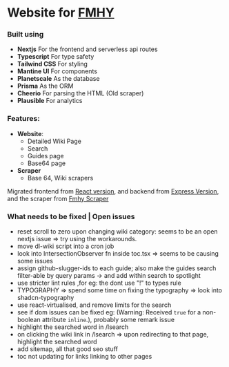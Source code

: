 # Website for [FMHY](https://www.reddit.com/r/FREEMEDIAHECKYEAH/)

### Built using

- **Nextjs** For the frontend and serverless api routes
- **Typescript** For type safety
- **Tailwind CSS** For styling
- **Mantine UI** For components
- **Planetscale** As the database
- **Prisma** As the ORM
- **Cheerio** For parsing the HTML (Old scraper)
- **Plausible** For analytics

### Features:

- **Website**:
  - Detailed Wiki Page
  - Search
  - Guides page
  - Base64 page
- **Scraper**
  - Base 64, Wiki scrapers

Migrated frontend from [React version](https://github.com/zeus-12/fmhy-ui), and backend from [Express Version](https://github.com/zeus-12/fmhy-server), and the scraper from [Fmhy Scraper](https://github.com/zeus-12/fmhy-scraper)

### What needs to be fixed | Open issues

- reset scroll to zero upon changing wiki category: seems to be an open nextjs issue => try using the workarounds.
- move dl-wiki script into a cron job
- look into IntersectionObserver fn inside toc.tsx => seems to be causing some issues
- assign github-slugger-ids to each guide; also make the guides search filter-able by query params -> and add within search to spotlight
- use stricter lint rules ,for eg: the dont use "!" to types rule
- TYPOGRAPHY => spend some time on fixing the typography => look into shadcn-typography
- use react-virtualised, and remove limits for the search
- see if dom issues can be fixed eg: (Warning: Received `true` for a non-boolean attribute `inline`.), probably some remark issue
- highlight the searched word in /lsearch
- on clicking the wiki link in /lsearch => upon redirecting to that page, highlight the searched word
- add sitemap, all that good seo stuff
- toc not updating for links linking to other pages
